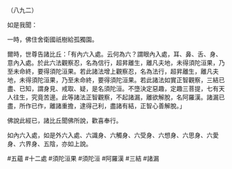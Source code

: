 （八九二）

如是我聞：

一時，佛住舍衛國祇樹給孤獨園。

爾時，世尊告諸比丘：「有內六入處。云何為六？謂眼內入處，耳、鼻、舌、身、意內入處。於此六法觀察忍，名為信行，超昇離生，離凡夫地，未得須陀洹果，乃至未命終，要得須陀洹果。若此諸法增上觀察忍，名為法行，超昇離生，離凡夫地，未得須陀洹果，乃至未命終，要得須陀洹果。若此諸法如實正智觀察，三結已盡、已知，謂身見、戒取、疑，是名須陀洹。不墮決定惡趣，定趣三菩提，七有天人往生，究竟苦邊。此等諸法正智觀察，不起諸漏，離欲解脫，名阿羅漢。諸漏已盡，所作已作，離諸重擔，逮得己利，盡諸有結，正智心善解脫。」

佛說此經已，諸比丘聞佛所說，歡喜奉行。

如內六入處，如是外六入處、六識身、六觸身、六受身、六想身、六思身、六愛身、六界身、五陰，亦如上說。



#五蘊
#十二處
#須陀洹果
#須陀洹
#阿羅漢
#三結
#諸漏
